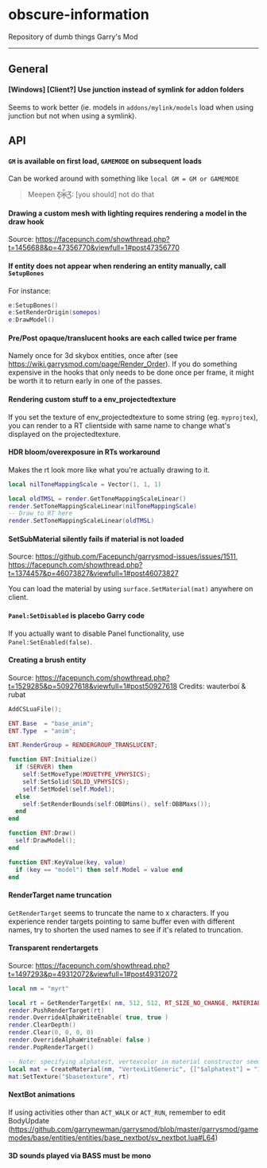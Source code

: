 # obscure-information
Repository of dumb things Garry's Mod

----

## General

#### [Windows] [Client?] Use junction instead of symlink for addon folders  
Seems to work better (ie. models in `addons/mylink/models` load when using junction but not when using a symlink).


## API

#### `GM` is available on first load, `GAMEMODE` on subsequent loads
Can be worked around with something like `local GM = GM or GAMEMODE`

> Meepen Ƹ̵̡Ӝ̵̨̄Ʒ: [you should] not do that

#### Drawing a custom mesh with lighting requires rendering a model in the draw hook
Source: https://facepunch.com/showthread.php?t=1456688&p=47356770&viewfull=1#post47356770

#### If entity does not appear when rendering an entity manually, call `SetupBones` 
For instance:
```lua
e:SetupBones()
e:SetRenderOrigin(somepos)
e:DrawModel()
```

#### Pre/Post opaque/translucent hooks are each called twice per frame
Namely once for 3d skybox entities, once after (see https://wiki.garrysmod.com/page/Render_Order).
If you do something expensive in the hooks that only needs to be done once per frame, it might be worth it to return early in one of the passes.

#### Rendering custom stuff to a env_projectedtexture
If you set the texture of env_projectedtexture to some string (eg. `myprojtex`), you can render to a RT clientside with same name to change what's displayed on the projectedtexture.

#### HDR bloom/overexposure in RTs workaround
Makes the rt look more like what you're actually drawing to it.
```lua
local nilToneMappingScale = Vector(1, 1, 1)
```
```lua
local oldTMSL = render.GetToneMappingScaleLinear()
render.SetToneMappingScaleLinear(nilToneMappingScale)
-- Draw to RT here
render.SetToneMappingScaleLinear(oldTMSL)
```

#### SetSubMaterial silently fails if material is not loaded
Source: https://github.com/Facepunch/garrysmod-issues/issues/1511, https://facepunch.com/showthread.php?t=1374457&p=46073827&viewfull=1#post46073827

You can load the material by using `surface.SetMaterial(mat)` anywhere on client.

#### `Panel:SetDisabled` is placebo Garry code
If you actually want to disable Panel functionality, use `Panel:SetEnabled(false)`.

#### Creating a brush entity
Source: https://facepunch.com/showthread.php?t=1529285&p=50927618&viewfull=1#post50927618
Credits: wauterboi & rubat
```lua
AddCSLuaFile();

ENT.Base  = "base_anim";
ENT.Type  = "anim";

ENT.RenderGroup = RENDERGROUP_TRANSLUCENT;

function ENT:Initialize()
  if (SERVER) then
    self:SetMoveType(MOVETYPE_VPHYSICS);
    self:SetSolid(SOLID_VPHYSICS);
    self:SetModel(self.Model);
  else
    self:SetRenderBounds(self:OBBMins(), self:OBBMaxs());
  end
end

function ENT:Draw()
  self:DrawModel();
end

function ENT:KeyValue(key, value)
  if (key == "model") then self.Model = value end
end
```

#### RenderTarget name truncation  
`GetRenderTarget` seems to truncate the name to x characters. If you experience render targets pointing to same buffer even with different names, try to shorten the used names to see if it's related to truncation.

#### Transparent rendertargets  
Source: https://facepunch.com/showthread.php?t=1497293&p=49312072&viewfull=1#post49312072
```lua
local nm = "myrt"

local rt = GetRenderTargetEx( nm, 512, 512, RT_SIZE_NO_CHANGE, MATERIAL_RT_DEPTH_NONE, 8, 4, IMAGE_FORMAT_RGBA8888 )
render.PushRenderTarget(rt)
render.OverrideAlphaWriteEnable( true, true )
render.ClearDepth()
render.Clear(0, 0, 0, 0)
render.OverrideAlphaWriteEnable( false )
render.PopRenderTarget()

-- Note: specifying alphatest, vertexcolor in material constructor seems to be important
local mat = CreateMaterial(nm, "VertexLitGeneric", {["$alphatest"] = "1", ["$vertexcolor"] = "1"})
mat:SetTexture("$basetexture", rt)
```

#### NextBot animations  
If using activities other than `ACT_WALK` or `ACT_RUN`, remember to edit BodyUpdate (https://github.com/garrynewman/garrysmod/blob/master/garrysmod/gamemodes/base/entities/entities/base_nextbot/sv_nextbot.lua#L64)

#### 3D sounds played via BASS must be mono  
